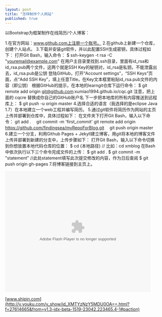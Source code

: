 ```yaml
---
layout: post
title: "怎样制作个人网站"
published: true
---
```


以Bootstrap为框架制作在线简历/个人博客：

1.在官方网站：www.github.com上注册一个账号。
2.在github上新建一个仓库，创建个人站点。
3.下载并安装git软件，并以此配置SSH生成密钥，具体过程如下：
  打开Git Bash，输入命令：
  $ ssh-keygen -t rsa -C "youremail@example.com"
  在用户主目录里找到.ssh目录，里面有id_rsa和id_rsa.pub两个文件，这两个就是SSH Key的秘钥对，id_rsa是私钥，不能泄露出去，id_rsa.pub是公钥
  登陆GitHub，打开“Account settings”，“SSH Keys”页面，点“Add SSH Key”，填上任意Title，在Key文本框里粘贴id_rsa.pub文件的内容（即公钥）
  根据GitHub的提示，在本地的learngit仓库下运行命令：
  $ git remote add origin git@github.com:xumiao1994.github.io/cqc.git
  注意，把上面的 cqcre 替换成你自己的GitHub账户名
  下一步把本地库的所有内容推送到远程库上：
  $ git push -u origin master
4.选择合适的语言（我选择的是eclipse Java 1.7）在本地建立一个web工程并编写简历。
5.通过git软件将简历作为网站的主页上传并部署到仓库中，具体过程如下：
  在文件夹下打开Git Bash，输入以下命令：
  git add .
　git commit -m 'first_commit'
  git remote add origin https://github.com/findingsea/myRepoForBlog.git
　git push origin master
6.建立一个分支，利用Github Pages + Jekyll建立博客，用git将本地的博客文件上传并部署到新建的分支中，上传步骤如下：
  打开Git Bash，输入以下命令切换到你想放置本地代码仓库的位置：
  $ cd {本地路径}     // 比如：cd xmblog
  在Bash中依次执行以下三个命令完成文件的上传：
  $ git add .
  $ git commit -m "statement"   //此处statement填写此次提交修改的内容，作为日后查阅
  $ git push origin gh-pages
7.将博客链接到主页上。

<embed src="http://player.youku.com/player.php/Type/Folder/Fid/27614665/Ob/1/sid/XMTYzNzY5MDU0OA==/v.swf" quality="high" width="480" height="400" align="middle" allowScriptAccess="always" allowFullScreen="true" mode="transparent" type="application/x-shockwave-flash"></embed>

[www.shipin.com](http://v.youku.com/v_show/id_XMTYzNzY5MDU0OA==.html?f=27614665&from=y1.3-idx-beta-1519-23042.223465.4-1#paction)




